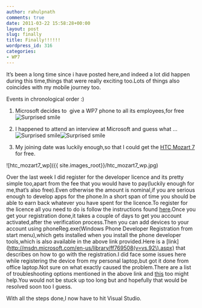 ```yaml
---
author: rahulpnath
comments: true
date: 2011-03-22 15:58:28+00:00
layout: post
slug: finally
title: Finally!!!!!!
wordpress_id: 316
categories:
- WP7
---
```


It’s been a long time since i have posted here,and indeed a lot did happen during this time,things that were really exciting too.Lots of things also coincides with my mobile journey too.

Events in chronological order :)



	
  1. Microsoft decides to  give a WP7 phone to all its employees,for free ![Surprised smile](http://rahulpnath.files.wordpress.com/2011/03/wlemoticon-surprisedsmile.png)

	
  2. I happened to attend an interview at Microsoft and guess what …![Surprised smile](http://rahulpnath.files.wordpress.com/2011/03/wlemoticon-surprisedsmile.png)![Surprised smile](http://rahulpnath.files.wordpress.com/2011/03/wlemoticon-surprisedsmile.png)

	
  3. My joining date was luckily enough,so that I could get the [HTC Mozart 7](http://www.htc.com/www/product/7mozart/overview.html) for free.


![htc_mozart7_wp]({{ site.images_root}}/htc_mozart7_wp.jpg)

Over the last week I did register for the developer licence and its pretty simple too,apart from the fee that you would have to pay(luckily enough for me,that’s also free).Even otherwise the amount is nominal,if you are serious enough to develop apps for the phone.In a short span of time you should be able to earn back whatever you have spent for the licence.To register for the licence all you need to do is follow the instructions found [here](http://create.msdn.com/en-US/).Once you get your registration done,it takes a couple of days to get you account activated,after the verification process.Then you can add devices to your account using phoneReg.exe(Windows Phone Developer Registration from start menu),which gets installed when you install the phone developer tools,which is also available in the above link provided.Here is a [link](http://msdn.microsoft.com/en-us/library/ff769508(v=vs.92\).aspx) that describes on how to go with the registration.I did face some issues here while registering the device from my personal laptop,but got it done from office laptop.Not sure on what exactly caused the problem.There are a list of troubleshooting options mentioned in the above link and [this](http://forums.create.msdn.com/forums/p/73498/451621.aspx) too might help.You would not be stuck up too long but and hopefully that would be resolved soon too I guess.

With all the steps done,I now have to hit Visual Studio.
